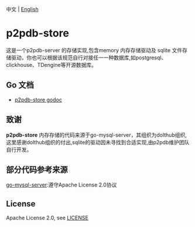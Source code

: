 中文 | [English](./README-EN.md)
# p2pdb-store

这是一个p2pdb-server 的存储实现,包含memory 内存存储驱动及 sqlite 文件存储驱动，你也可以根据该规范自行对接任一一种数据库,如postgresql、clickhouse、TDengine等开源数据库。

## Go 文档

* [p2pdb-store godoc](https://godoc.org/github.com/kkguan/p2pdb-store)

## 致谢

**p2pdb-store** 内存存储的代码来源于go-mysql-server，其组织为dolthub组织,这里感谢dolthub组织的付出,sqlite的驱动因未寻找到合适实现,由p2pdb维护团队自行开发。

## 部分代码参考来源
[go-mysql-server](http://github.com/kkguan/p2pdb-store):遵守Apache License 2.0协议

## License

Apache License 2.0, see [LICENSE](/LICENSE)
